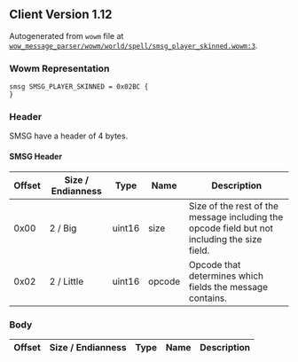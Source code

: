 ## Client Version 1.12

Autogenerated from `wowm` file at [`wow_message_parser/wowm/world/spell/smsg_player_skinned.wowm:3`](https://github.com/gtker/wow_messages/tree/main/wow_message_parser/wowm/world/spell/smsg_player_skinned.wowm#L3).

### Wowm Representation
```rust,ignore
smsg SMSG_PLAYER_SKINNED = 0x02BC {
}
```
### Header
SMSG have a header of 4 bytes.

#### SMSG Header
| Offset | Size / Endianness | Type   | Name   | Description |
| ------ | ----------------- | ------ | ------ | ----------- |
| 0x00   | 2 / Big           | uint16 | size   | Size of the rest of the message including the opcode field but not including the size field.|
| 0x02   | 2 / Little        | uint16 | opcode | Opcode that determines which fields the message contains.|
### Body
| Offset | Size / Endianness | Type | Name | Description |
| ------ | ----------------- | ---- | ---- | ----------- |
